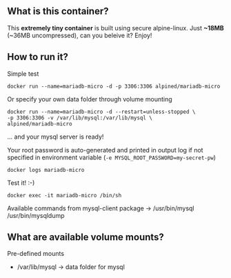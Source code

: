 ## What is this container?
This **extremely tiny container** is built using secure alpine-linux. Just **~18MB** (~36MB uncompressed), can you beleive it? Enjoy!

## How to run it?

Simple test 
```
docker run --name=mariadb-micro -d -p 3306:3306 alpined/mariadb-micro
```

Or specify your own data folder through volume mounting
```
docker run --name=mariadb-micro -d --restart=unless-stopped \
-p 3306:3306 -v /var/lib/mysql:/var/lib/mysql \
alpined/mariadb-micro
```
... and your mysql server is ready!

Your root password is auto-generated and printed in output log if not specified in environment variable (`-e MYSQL_ROOT_PASSWORD=my-secret-pw`)
```
docker logs mariadb-micro
```

Test it! :-)
```
docker exec -it mariadb-micro /bin/sh
```
Available commands from mysql-client package -> /usr/bin/mysql /usr/bin/mysqldump

## What are available volume mounts?

Pre-defined mounts

- /var/lib/mysql -> data folder for mysql

